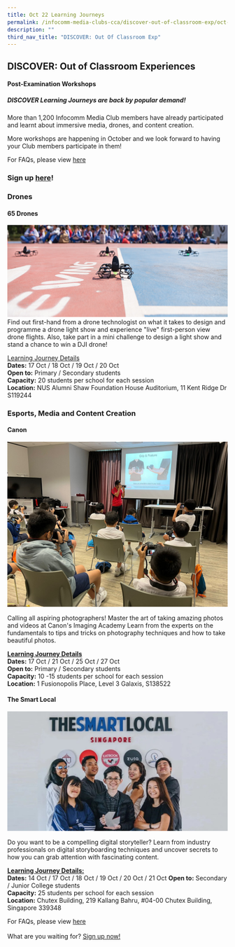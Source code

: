 ```yaml
---
title: Oct 22 Learning Journeys
permalink: /infocomm-media-clubs-cca/discover-out-of-classroom-exp/oct-22/
description: ""
third_nav_title: "DISCOVER: Out Of Classroom Exp"
---
```

## DISCOVER: Out of Classroom Experiences

#### Post-Examination Workshops

##### DISCOVER Learning Journeys are back by popular demand!

More than 1,200 Infocomm Media Club members have already participated and learnt about immersive media, drones, and content creation.

More workshops are happening in October and we look forward to having your Club members participate in them!

For FAQs, please view [here](/Learning-Journey-FAQs)

### Sign up [here](https://go.gov.sg/discoveroct2022)!

### **Drones**

#### **65 Drones**
![](/images/Icmclub/Drone1.png)
<br>
Find out first-hand from a drone technologist on what it takes to design and programme a drone light show and experience "live" first-person view drone flights. Also, take part in a mini challenge to design a light show and stand a chance to win a DJI drone!

<u>Learning Journey Details</u>
<br>
**Dates:** 17 Oct / 18 Oct / 19 Oct / 20 Oct <br>
**Open to:** Primary / Secondary students<br>
**Capacity:** 20 students per school for each session<br>
**Location:** NUS Alumni Shaw Foundation House Auditorium, 11 Kent Ridge Dr S119244

### **Esports, Media and Content Creation**

#### **Canon** <br>
![](/images/Icmclub/Canon.png)

Calling all aspiring photographers! Master the art of taking amazing photos and videos at Canon's Imaging Academy Learn from the experts on the fundamentals to tips and tricks on photography techniques and how to take beautiful photos. 

**<u>Learning Journey Details</u>**
<br>
**Dates:**  17 Oct / 21 Oct / 25 Oct / 27 Oct<br>
**Open to:** Primary / Secondary students<br>
**Capacity:** 10 -15 students per school for each session<br>
**Location:** 1 Fusionopolis Place, Level 3 Galaxis, S138522

#### **The Smart Local** <br>
![](/images/Icmclub/The%20Smart%20Local.jpg)

Do you want to be a compelling digital storyteller? Learn from industry professionals on digital storyboarding techniques and uncover secrets to how you can grab attention with fascinating content. <br>

**<u>Learning Journey Details:**</u> <br>
**Dates:** 14 Oct / 17 Oct / 18 Oct / 19 Oct / 20 Oct / 21 Oct
**Open to:** Secondary / Junior College students<br>
**Capacity:** 25 students per school for each session <br>
**Location:** Chutex Building, 219 Kallang Bahru, #04-00 Chutex Building, Singapore 339348

For FAQs, please view [here](/Learning-Journey-FAQs)
<br>
<br>
What are you waiting for? [Sign up now!](https://go.gov.sg/discoveroct2022)